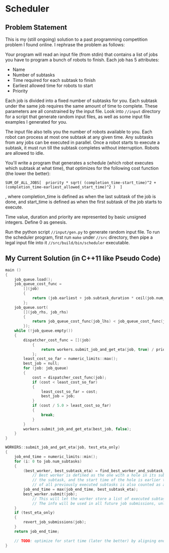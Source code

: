 # Scheduler

## Problem Statement
This is my (still ongoing) solution to a past programming competition problem I found online. I rephrase the problem as follows:

Your program will read an input file (from stdin) that contains a list of jobs you have to program a bunch of robots to finish. Each job has 5 attributes:
* Name
* Number of subtasks
* Time required for each subtask to finish
* Earliest allowed time for robots to start
* Priority

Each job is divided into a fixed number of subtasks for you. Each subtask under the same job requires the same amount of time to complete. These parameters are all constrained by the input file. Look into ```//input``` directory for a script that generate random input files, as well as some input file examples I generated for you.

The input file also tells you the number of robots available to you. Each robot can process at most one subtask at any given time. Any subtasks from any jobs can be executed in parallel. Once a robot starts to execute a subtask, it must run till the subtask completes without interruption. Robots are allowed to idle.

You'll write a program that generates a schedule (which robot executes which subtask at what time), that optimizes for the following cost function (the lower the better):

    SUM_OF_ALL_JOBS[  priority * sqrt( (completion_time-start_time)^2 + (completion_time-earliest_allowed_start_time)^2 )  ]

, where completion_time is defined as when the last subtask of the job is done, and start_time is defined as when the first subtask of the job starts to execute.

Time value, duration and priority are represented by basic unsigned integers. Define 0 as genesis.

Run the python script ```//input/gen.py``` to generate random input file. To run the scheduler program, first run ```make``` under ```//src``` directory, then pipe a legal input file into it ```//src/build/bin/scheduler``` executable.

## My Current Solution (in C++11 like Pseudo Code)
```c++
main () 
{
    job_queue.load();
    job_queue_cost_func = 
        [](job)
        {
            return (job.earliest + job.subtask_duration * ceil(job.num_subtasks / num_robots)) / priority;
        };
    job_queue.sort(
        [](job_rhs, job_rhs) 
        {
            return job_queue_cost_func(job_lhs) < job_queue_cost_func(job_rhs);
        });
    while (!job_queue.empty())
    {
        dispatcher_cost_func = [](job)
            {
                return workers.submit_job_and_get_eta(job, true) / priority;
            };
        least_cost_so_far = numeric_limits::max();
        best_job = null;
        for (job: job_queue)
        {
            cost = dispatcher_cost_func(job);
            if (cost < least_cost_so_far)
            {
                least_cost_so_far = cost;
                best_job = job;
            }            
            if (cost / 5.0 > least_cost_so_far)
            {
                break;
            }
        }
        workers.submit_job_and_get_eta(best_job, false);
    }
}

WORKERS::submit_job_and_get_eta(job, test_eta_only)
{
    job_end_time = numeric_limits::min();
    for (i: 0 to job.num_subtasks)
    {
        (best_worker, best_subtask_eta) = find_best_worker_and_subtask_eta(job);
            // Best worker is defined as the one with a hole in its subtask execution history, that fits
            // the subtask, and the start time of the hole is earlier than any other worker. The bottom
            // of all previously executed subtasks is also counted as a hole.
        job_end_time = max(job_end_time, best_subtask_eta);
        best_worker.submit(job);
            // This will let the worker store a list of executed subtasks, and their start & finish time.
            // The info will be used in all future job submissions, unless reverted.
    }
    if (test_eta_only)
    {
        revert_job_submissions(job);
    }
    return job_end_time;
    
    // TODO: optimize for start time (later the better) by aligning end time of all subtasks as possible.
}
```
